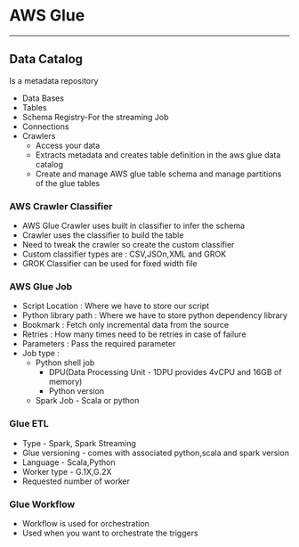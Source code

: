 # AWS Glue

---
## Data Catalog
Is a metadata repository 
* Data Bases
* Tables
* Schema Registry-For the streaming Job
* Connections
* Crawlers
  * Access your data
  * Extracts metadata and creates table definition in the aws glue data catalog 
  * Create and manage AWS glue table schema and manage partitions of the glue tables

### AWS Crawler Classifier 
* AWS Glue Crawler uses built in classifier to infer the schema
* Crawler uses the classifier to build the table
* Need to tweak the crawler so create the custom classifier 
* Custom classifier types are : CSV,JSOn,XML and GROK
* GROK Classifier can be used for fixed width file

### AWS Glue Job
* Script Location : Where we have to store our script 
* Python library path : Where we have to store python dependency library 
* Bookmark : Fetch only incremental data from the source
* Retries : How many times need to be retries in case of failure
* Parameters : Pass the required parameter 
* Job type :
  * Python shell job
    * DPU(Data Processing Unit - 1DPU provides 4vCPU and 16GB of memory)
    * Python version
  * Spark Job - Scala or python
### Glue ETL
* Type - Spark, Spark Streaming 
* Glue versioning - comes with associated python,scala and spark version
* Language - Scala,Python
* Worker type - G.1X,G.2X
* Requested number of worker
### Glue Workflow
* Workflow is used for orchestration
* Used when you want to orchestrate the triggers

